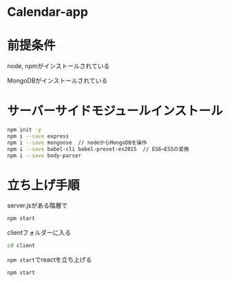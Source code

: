 # Calendar-app

# 前提条件
node, npmがインストールされている

MongoDBがインストールされている

# サーバーサイドモジュールインストール
```bash
npm init -y
npm i --save express
npm i --save mongoose  // nodeからMongoDBを操作
npm i --save babel-cli babel-preset-es2015  // ES6→ES5の変換
npm i --save body-parser 
```

# 立ち上げ手順
server.jsがある階層で
```bash
npm start
```
clientフォルダーに入る
```bash
cd client
```
`npm start`でreactを立ち上げる
```bash
npm start
```

